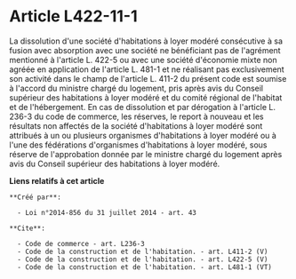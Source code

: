 # Article L422-11-1

La dissolution d'une société d'habitations à loyer modéré consécutive à sa fusion avec absorption avec une société ne
bénéficiant pas de l'agrément mentionné à l'article L. 422-5 ou avec une société d'économie mixte non agréée en application
de l'article L. 481-1 et ne réalisant pas exclusivement son activité dans le champ de l'article L. 411-2 du présent code est
soumise à l'accord du ministre chargé du logement, pris après avis du Conseil supérieur des habitations à loyer modéré et du
comité régional de l'habitat et de l'hébergement. En cas de dissolution et par dérogation à l'article L. 236-3 du code de
commerce, les réserves, le report à nouveau et les résultats non affectés de la société d'habitations à loyer modéré sont
attribués à un ou plusieurs organismes d'habitations à loyer modéré ou à l'une des fédérations d'organismes d'habitations à
loyer modéré, sous réserve de l'approbation donnée par le ministre chargé du logement après avis du Conseil supérieur des
habitations à loyer modéré.

**Liens relatifs à cet article**

	**Créé par**:

	  - Loi n°2014-856 du 31 juillet 2014 - art. 43

	**Cite**:

	  - Code de commerce - art. L236-3
	  - Code de la construction et de l'habitation. - art. L411-2 (V)
	  - Code de la construction et de l'habitation. - art. L422-5 (V)
	  - Code de la construction et de l'habitation. - art. L481-1 (VT)
